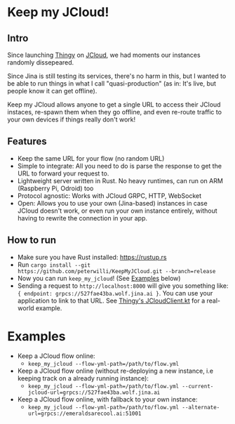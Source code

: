 # Keep my JCloud!

## Intro

Since launching [Thingy](https://github.com/peterwilli/Thingy) on [JCloud](https://docs.jina.ai/fundamentals/jcloud/), we had moments our instances randomly dissepeared.

Since Jina is still testing its services, there's no harm in this, but I wanted to be able to run things in what I call "quasi-production" (as in: It's live, but people know it can get offline).

Keep my JCloud allows anyone to get a single URL to access their JCloud instaces, re-spawn them when they go offline, and even re-route traffic to your own devices if things really don't work!

## Features

- Keep the same URL for your flow (no random URL)
- Simple to integrate: All you need to do is parse the response to get the URL to forward your request to.
- Lightweight server written in Rust. No heavy runtimes, can run on ARM (Raspberry Pi, Odroid) too
- Protocol agnostic: Works with JCloud GRPC, HTTP, WebSocket
- Open: Allows you to use your own (Jina-based) instances in case JCloud doesn't work, or even run your own instance entirely, without having to rewrite the connection in your app.

## How to run

- Make sure you have Rust installed: https://rustup.rs
- Run `cargo install --git https://github.com/peterwilli/KeepMyJCloud.git --branch=release`
- Now you can run `keep_my_jcloud`! (See [Examples](#examples) below)
- Sending a request to `http://localhost:8000` will give you something like: `{ endpoint: grpcs://527fae43ba.wolf.jina.ai }`. You can use your application to link to that URL. See [Thingy's JCloudClient.kt](https://github.com/peterwilli/Thingy/blob/8a925b93f121620b799d2b30e494e5f59154c35a/src/main/kotlin/utils/JCloudClient.kt) for a real-world example.

# Examples

- Keep a JCloud flow online:
    - `keep_my_jcloud --flow-yml-path=/path/to/flow.yml`
- Keep a JCloud flow online (without re-deploying a new instance, i.e keeping track on a already running instance):
    - `keep_my_jcloud --flow-yml-path=/path/to/flow.yml --current-jcloud-url=grpcs://527fae43ba.wolf.jina.ai`
- Keep a JCloud flow online, with fallback to your own instance:
    - `keep_my_jcloud --flow-yml-path=/path/to/flow.yml --alternate-url=grpcs://emeraldsarecool.ai:51001`